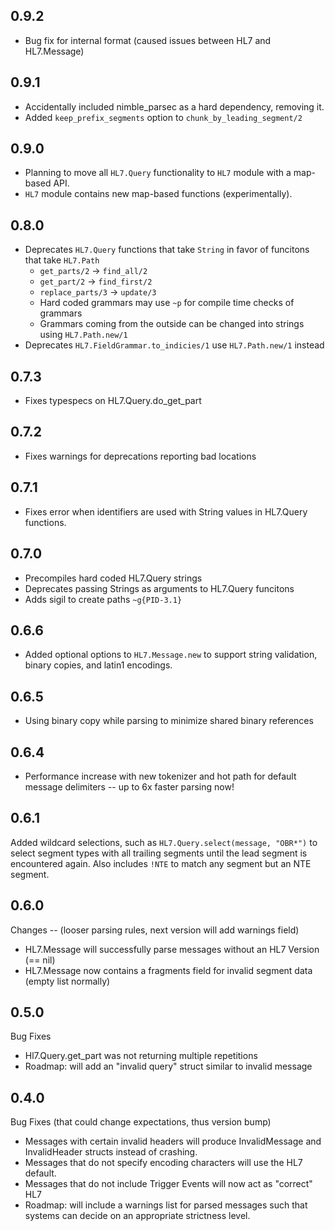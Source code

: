 ## 0.9.2
- Bug fix for internal format (caused issues between HL7 and HL7.Message)

## 0.9.1

- Accidentally included nimble_parsec as a hard dependency, removing it.
- Added `keep_prefix_segments` option to `chunk_by_leading_segment/2`

## 0.9.0

- Planning to move all `HL7.Query` functionality to `HL7` module with a map-based API.
- `HL7` module contains new map-based functions (experimentally).

## 0.8.0

- Deprecates `HL7.Query` functions that take `String` in favor of funcitons that take `HL7.Path`
  - `get_parts/2` -> `find_all/2`
  - `get_part/2` -> `find_first/2`
  - `replace_parts/3` -> `update/3`
  - Hard coded grammars may use `~p` for compile time checks of grammars
  - Grammars coming from the outside can be changed into strings using `HL7.Path.new/1`
- Deprecates `HL7.FieldGrammar.to_indicies/1` use `HL7.Path.new/1` instead

## 0.7.3

- Fixes typespecs on HL7.Query.do_get_part

## 0.7.2

- Fixes warnings for deprecations reporting bad locations

## 0.7.1

- Fixes error when identifiers are used with String values in HL7.Query functions.

## 0.7.0

- Precompiles hard coded HL7.Query strings
- Deprecates passing Strings as arguments to HL7.Query funcitons
- Adds sigil to create paths `~g{PID-3.1}` 

## 0.6.6

- Added optional options to `HL7.Message.new` to support string validation, binary copies, and latin1 encodings.

## 0.6.5

- Using binary copy while parsing to minimize shared binary references

## 0.6.4

- Performance increase with new tokenizer and hot path for default message delimiters -- up to 6x faster parsing now!

## 0.6.1

Added wildcard selections, such as `HL7.Query.select(message, "OBR*")` to select segment types with all trailing
segments until the lead segment is encountered again. Also includes `!NTE` to match any segment but an NTE segment.

## 0.6.0

Changes -- (looser parsing rules, next version will add warnings field)

- HL7.Message will successfully parse messages without an HL7 Version (== nil)
- HL7.Message now contains a fragments field for invalid segment data (empty list normally)

## 0.5.0

Bug Fixes

- Hl7.Query.get_part was not returning multiple repetitions
- Roadmap: will add an "invalid query" struct similar to invalid message


## 0.4.0

Bug Fixes (that could change expectations, thus version bump)

- Messages with certain invalid headers will produce InvalidMessage and InvalidHeader structs instead of crashing.
- Messages that do not specify encoding characters will use the HL7 default.
- Messages that do not include Trigger Events will now act as "correct" HL7
- Roadmap: will include a warnings list for parsed messages such that systems can decide on an appropriate strictness level.